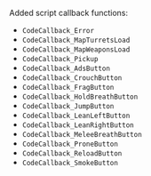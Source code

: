 Added script callback functions:
  * `CodeCallback_Error`
  * `CodeCallback_MapTurretsLoad`
  * `CodeCallback_MapWeaponsLoad`
  * `CodeCallback_Pickup`
  * `CodeCallback_AdsButton`
  * `CodeCallback_CrouchButton`
  * `CodeCallback_FragButton`
  * `CodeCallback_HoldBreathButton`
  * `CodeCallback_JumpButton`
  * `CodeCallback_LeanLeftButton`
  * `CodeCallback_LeanRightButton`
  * `CodeCallback_MeleeBreathButton`
  * `CodeCallback_ProneButton`
  * `CodeCallback_ReloadButton`
  * `CodeCallback_SmokeButton`